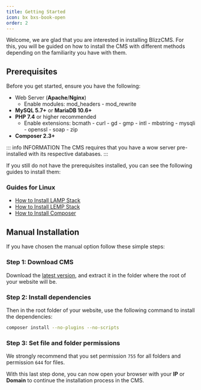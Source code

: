 ```yaml
---
title: Getting Started
icon: bx bxs-book-open
order: 2
---
```


Welcome, we are glad that you are interested in installing BlizzCMS. For this, you will be guided on how to install the CMS with different methods depending on the familiarity you have with them.

## Prerequisites

Before you get started, ensure you have the following:

- Web Server (**Apache**/**Nginx**)
    - Enable modules: mod_headers - mod_rewrite
- **MySQL 5.7+** or **MariaDB 10.6+**
- **PHP 7.4** or higher recommended
    - Enable extensions: bcmath - curl - gd - gmp - intl - mbstring - mysqli - openssl - soap - zip
- **Composer 2.3+**

::: info INFORMATION
The CMS requires that you have a wow server pre-installed with its respective databases.
:::

If you still do not have the prerequisites installed, you can see the following guides to install them:

### Guides for Linux

- [How to Install LAMP Stack](../blizzcms/guides/linux/lamp-stack.md)
- [How to Install LEMP Stack](../blizzcms/guides/linux/lemp-stack.md)
- [How to Install Composer](../blizzcms/guides/linux/composer.md)

## Manual Installation

If you have chosen the manual option follow these simple steps:

### Step 1: Download CMS

Download the [latest version](https://github.com/WoW-CMS/BlizzCMS/releases), and extract it in the folder where the root of your website will be.

### Step 2: Install dependencies

Then in the root folder of your website, use the following command to install the dependencies:

```bash
composer install --no-plugins --no-scripts
```

### Step 3: Set file and folder permissions

We strongly recommend that you set permission `755` for all folders and permission `644` for files.

With this last step done, you can now open your browser with your **IP** or **Domain** to continue the installation process in the CMS.
